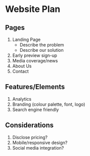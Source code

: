 # Website Plan

## Pages

1. Landing Page
	- Describe the problem
	- Describe our solution
2. Early preview sign-up
3. Media coverage/news
4. About Us
5. Contact

## Features/Elements

1. Analytics
2. Branding (colour palette, font, logo)
3. Search engine friendly


## Considerations

1. Disclose pricing?
2. Mobile/responsive design?
3. Social media integration?
